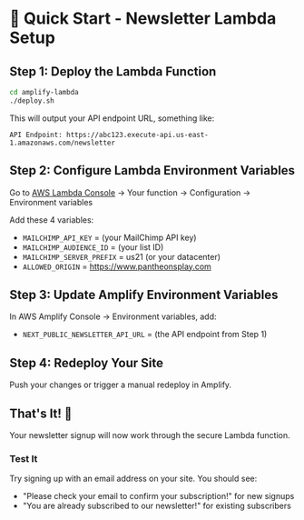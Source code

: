 # 🚀 Quick Start - Newsletter Lambda Setup

## Step 1: Deploy the Lambda Function

```bash
cd amplify-lambda
./deploy.sh
```

This will output your API endpoint URL, something like:
```
API Endpoint: https://abc123.execute-api.us-east-1.amazonaws.com/newsletter
```

## Step 2: Configure Lambda Environment Variables

Go to [AWS Lambda Console](https://console.aws.amazon.com/lambda) → Your function → Configuration → Environment variables

Add these 4 variables:
- `MAILCHIMP_API_KEY` = (your MailChimp API key)
- `MAILCHIMP_AUDIENCE_ID` = (your list ID)  
- `MAILCHIMP_SERVER_PREFIX` = us21 (or your datacenter)
- `ALLOWED_ORIGIN` = https://www.pantheonsplay.com

## Step 3: Update Amplify Environment Variables

In AWS Amplify Console → Environment variables, add:
- `NEXT_PUBLIC_NEWSLETTER_API_URL` = (the API endpoint from Step 1)

## Step 4: Redeploy Your Site

Push your changes or trigger a manual redeploy in Amplify.

## That's It! 🎉

Your newsletter signup will now work through the secure Lambda function.

### Test It
Try signing up with an email address on your site. You should see:
- "Please check your email to confirm your subscription!" for new signups
- "You are already subscribed to our newsletter!" for existing subscribers
